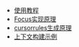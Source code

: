 * [使用教程](USAGE.md)
* [Focus实现原理](FOCUS_IMPLEMENTATION.md)
* [cursorrules生成原理](CURSORRULES_IMPLEMENTATION.md)
* [上下文构建示例](CONTEXT_BUILDING_EXAMPLE.md) 